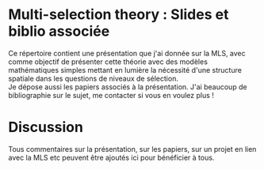 # Multi-selection theory : Slides et biblio associée  

Ce répertoire contient une présentation que j'ai donnée sur la MLS, avec comme objectif de présenter cette théorie avec des modèles mathématiques simples mettant en lumière la nécessité d'une structure spatiale dans les questions de niveaux de sélection.  
Je dépose aussi les papiers associés à la présentation.
J'ai beaucoup de bibliographie sur le sujet, me contacter si vous en voulez plus !

# Discussion
Tous commentaires sur la présentation, sur les papiers, sur un projet en lien avec la MLS etc peuvent être ajoutés ici pour bénéficier à tous.  
